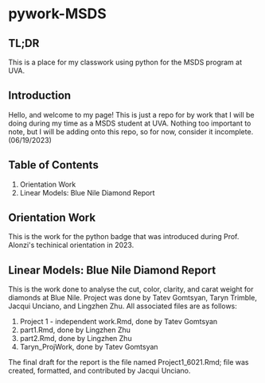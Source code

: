 # pywork-MSDS

## TL;DR
This is a place for my classwork using python for the MSDS program at UVA.

## Introduction
Hello, and welcome to my page! This is just a repo for by work that I will be doing during my time as a MSDS student at UVA. Nothing too important to note, but I will be adding onto this repo, so for now, consider it incomplete. (06/19/2023)

## Table of Contents
1. Orientation Work
2. Linear Models: Blue Nile Diamond Report

## Orientation Work
This is the work for the python badge that was introduced during Prof. Alonzi's techinical orientation in 2023.

## Linear Models: Blue Nile Diamond Report
This is the work done to analyse the cut, color, clarity, and carat weight for diamonds at Blue Nile. Project was done by Tatev Gomtsyan, Taryn Trimble, Jacqui Unciano, and Lingzhen Zhu. All associated files are as follows:
1. Project 1 - independent work.Rmd, done by Tatev Gomtsyan
2. part1.Rmd, done by Lingzhen Zhu
3. part2.Rmd, done by Lingzhen Zhu
4. Taryn_ProjWork, done by Tatev Gomtsyan

The final draft for the report is the file named Project1_6021.Rmd; file was created, formatted, and contributed by Jacqui Unciano.
